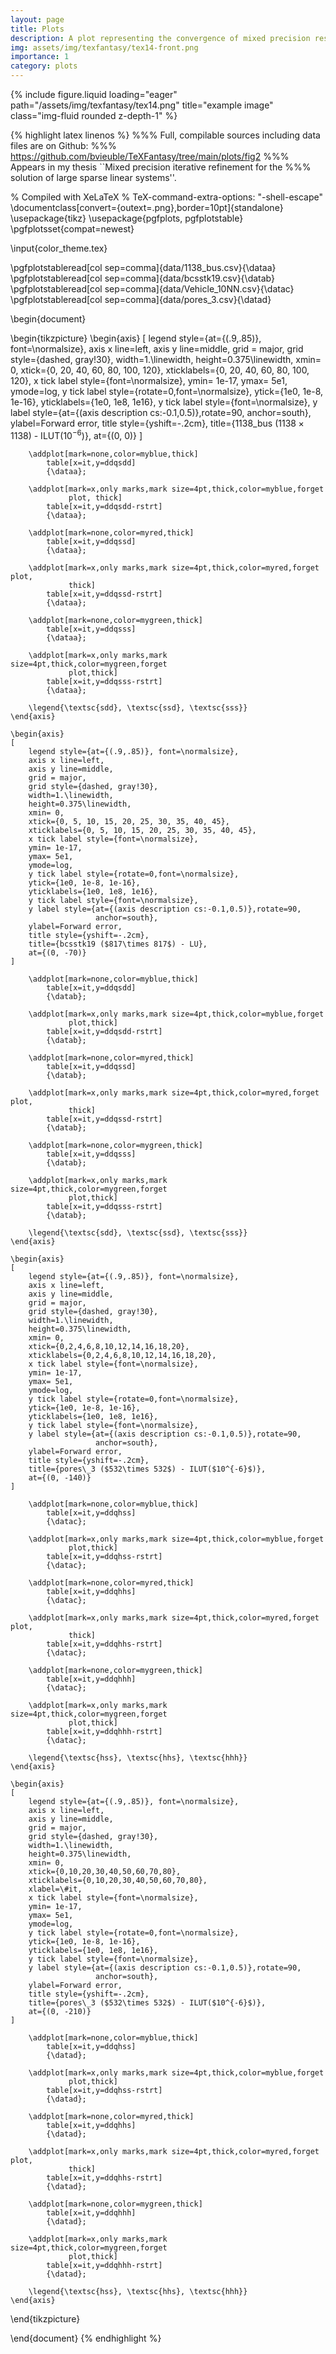 ```yaml
---
layout: page
title: Plots
description: A plot representing the convergence of mixed precision restarted GMRES for different set of precisions and matrices.
img: assets/img/texfantasy/tex14-front.png
importance: 1
category: plots
---
```


<div class="row">
    <div class="col-sm mt-3 mt-md-0">
        {% include figure.liquid loading="eager" path="/assets/img/texfantasy/tex14.png" title="example image" class="img-fluid rounded z-depth-1" %}
    </div>
</div>

{% highlight latex linenos %}
%%% Full, compilable sources including data files are on Github: 
%%% https://github.com/bvieuble/TeXFantasy/tree/main/plots/fig2
%%% Appears in my thesis ``Mixed precision iterative refinement for the 
%%% solution of large sparse linear systems''.

% Compiled with XeLaTeX
% TeX-command-extra-options: "-shell-escape"
\documentclass[convert={outext=.png},border=10pt]{standalone}
\usepackage{tikz}
\usepackage{pgfplots, pgfplotstable}
\pgfplotsset{compat=newest}

\input{color_theme.tex}

\pgfplotstableread[col sep=comma]{data/1138_bus.csv}{\dataa}
\pgfplotstableread[col sep=comma]{data/bcsstk19.csv}{\datab}
\pgfplotstableread[col sep=comma]{data/Vehicle_10NN.csv}{\datac}
\pgfplotstableread[col sep=comma]{data/pores_3.csv}{\datad}

\begin{document}

\begin{tikzpicture} 
    \begin{axis}
    [
        legend style={at={(.9,.85)}, font=\normalsize},
        axis x line=left,
        axis y line=middle,
        grid = major,
        grid style={dashed, gray!30},
        width=1.\linewidth,
        height=0.375\linewidth,
        xmin= 0,
        xtick={0, 20, 40, 60, 80, 100, 120},
        xticklabels={0, 20, 40, 60, 80, 100, 120},
        x tick label style={font=\normalsize},
        ymin= 1e-17,
        ymax= 5e1,
        ymode=log,
        y tick label style={rotate=0,font=\normalsize},
        ytick={1e0, 1e-8, 1e-16},
        yticklabels={1e0, 1e8, 1e16},
        y tick label style={font=\normalsize},
        y label style={at={(axis description cs:-0.1,0.5)},rotate=90,
                           anchor=south},
        ylabel=Forward error,
        title style={yshift=-.2cm},
        title={1138\_bus ($1138\times 1138$) - ILUT($10^{-6}$)},
        at={(0, 0)}
    ]

        \addplot[mark=none,color=myblue,thick]
            table[x=it,y=ddqsdd] 
            {\dataa};

        \addplot[mark=x,only marks,mark size=4pt,thick,color=myblue,forget 
                 plot, thick]
            table[x=it,y=ddqsdd-rstrt] 
            {\dataa};

        \addplot[mark=none,color=myred,thick]
            table[x=it,y=ddqssd] 
            {\dataa};

        \addplot[mark=x,only marks,mark size=4pt,thick,color=myred,forget plot,
                 thick]
            table[x=it,y=ddqssd-rstrt] 
            {\dataa};

        \addplot[mark=none,color=mygreen,thick]
            table[x=it,y=ddqsss] 
            {\dataa};

        \addplot[mark=x,only marks,mark size=4pt,thick,color=mygreen,forget 
                 plot,thick]
            table[x=it,y=ddqsss-rstrt] 
            {\dataa};

        \legend{\textsc{sdd}, \textsc{ssd}, \textsc{sss}}
    \end{axis}

    \begin{axis}
    [
        legend style={at={(.9,.85)}, font=\normalsize},
        axis x line=left,
        axis y line=middle,
        grid = major,
        grid style={dashed, gray!30},
        width=1.\linewidth,
        height=0.375\linewidth,
        xmin= 0,
        xtick={0, 5, 10, 15, 20, 25, 30, 35, 40, 45},
        xticklabels={0, 5, 10, 15, 20, 25, 30, 35, 40, 45},
        x tick label style={font=\normalsize},
        ymin= 1e-17,
        ymax= 5e1,
        ymode=log,
        y tick label style={rotate=0,font=\normalsize},
        ytick={1e0, 1e-8, 1e-16},
        yticklabels={1e0, 1e8, 1e16},
        y tick label style={font=\normalsize},
        y label style={at={(axis description cs:-0.1,0.5)},rotate=90,
                       anchor=south},
        ylabel=Forward error,
        title style={yshift=-.2cm},
        title={bcsstk19 ($817\times 817$) - LU},
        at={(0, -70)}
    ]

        \addplot[mark=none,color=myblue,thick]
            table[x=it,y=ddqsdd] 
            {\datab};

        \addplot[mark=x,only marks,mark size=4pt,thick,color=myblue,forget 
                 plot,thick]
            table[x=it,y=ddqsdd-rstrt] 
            {\datab};

        \addplot[mark=none,color=myred,thick]
            table[x=it,y=ddqssd] 
            {\datab};

        \addplot[mark=x,only marks,mark size=4pt,thick,color=myred,forget plot,
                 thick]
            table[x=it,y=ddqssd-rstrt] 
            {\datab};

        \addplot[mark=none,color=mygreen,thick]
            table[x=it,y=ddqsss] 
            {\datab};

        \addplot[mark=x,only marks,mark size=4pt,thick,color=mygreen,forget 
                 plot,thick]
            table[x=it,y=ddqsss-rstrt] 
            {\datab};

        \legend{\textsc{sdd}, \textsc{ssd}, \textsc{sss}}
    \end{axis}

    \begin{axis}
    [
        legend style={at={(.9,.85)}, font=\normalsize},
        axis x line=left,
        axis y line=middle,
        grid = major,
        grid style={dashed, gray!30},
        width=1.\linewidth,
        height=0.375\linewidth,
        xmin= 0,
        xtick={0,2,4,6,8,10,12,14,16,18,20},
        xticklabels={0,2,4,6,8,10,12,14,16,18,20},
        x tick label style={font=\normalsize},
        ymin= 1e-17,
        ymax= 5e1,
        ymode=log,
        y tick label style={rotate=0,font=\normalsize},
        ytick={1e0, 1e-8, 1e-16},
        yticklabels={1e0, 1e8, 1e16},
        y tick label style={font=\normalsize},
        y label style={at={(axis description cs:-0.1,0.5)},rotate=90,
                       anchor=south},
        ylabel=Forward error,
        title style={yshift=-.2cm},
        title={pores\_3 ($532\times 532$) - ILUT($10^{-6}$)},
        at={(0, -140)}
    ]

        \addplot[mark=none,color=myblue,thick]
            table[x=it,y=ddqhss] 
            {\datac};

        \addplot[mark=x,only marks,mark size=4pt,thick,color=myblue,forget 
                 plot,thick]
            table[x=it,y=ddqhss-rstrt] 
            {\datac};

        \addplot[mark=none,color=myred,thick]
            table[x=it,y=ddqhhs] 
            {\datac};

        \addplot[mark=x,only marks,mark size=4pt,thick,color=myred,forget plot,
                 thick]
            table[x=it,y=ddqhhs-rstrt] 
            {\datac};

        \addplot[mark=none,color=mygreen,thick]
            table[x=it,y=ddqhhh] 
            {\datac};

        \addplot[mark=x,only marks,mark size=4pt,thick,color=mygreen,forget 
                 plot,thick]
            table[x=it,y=ddqhhh-rstrt] 
            {\datac};

        \legend{\textsc{hss}, \textsc{hhs}, \textsc{hhh}}
    \end{axis}

    \begin{axis}
    [
        legend style={at={(.9,.85)}, font=\normalsize},
        axis x line=left,
        axis y line=middle,
        grid = major,
        grid style={dashed, gray!30},
        width=1.\linewidth,
        height=0.375\linewidth,
        xmin= 0,
        xtick={0,10,20,30,40,50,60,70,80},
        xticklabels={0,10,20,30,40,50,60,70,80},
        xlabel=\#it,
        x tick label style={font=\normalsize},
        ymin= 1e-17,
        ymax= 5e1,
        ymode=log,
        y tick label style={rotate=0,font=\normalsize},
        ytick={1e0, 1e-8, 1e-16},
        yticklabels={1e0, 1e8, 1e16},
        y tick label style={font=\normalsize},
        y label style={at={(axis description cs:-0.1,0.5)},rotate=90,
                       anchor=south},
        ylabel=Forward error,
        title style={yshift=-.2cm},
        title={pores\_3 ($532\times 532$) - ILUT($10^{-6}$)},
        at={(0, -210)}
    ]

        \addplot[mark=none,color=myblue,thick]
            table[x=it,y=ddqhss] 
            {\datad};

        \addplot[mark=x,only marks,mark size=4pt,thick,color=myblue,forget 
                 plot,thick]
            table[x=it,y=ddqhss-rstrt] 
            {\datad};

        \addplot[mark=none,color=myred,thick]
            table[x=it,y=ddqhhs] 
            {\datad};

        \addplot[mark=x,only marks,mark size=4pt,thick,color=myred,forget plot,
                 thick]
            table[x=it,y=ddqhhs-rstrt] 
            {\datad};

        \addplot[mark=none,color=mygreen,thick]
            table[x=it,y=ddqhhh] 
            {\datad};

        \addplot[mark=x,only marks,mark size=4pt,thick,color=mygreen,forget 
                 plot,thick]
            table[x=it,y=ddqhhh-rstrt] 
            {\datad};

        \legend{\textsc{hss}, \textsc{hhs}, \textsc{hhh}}
    \end{axis}
\end{tikzpicture}

\end{document}
{% endhighlight %}
